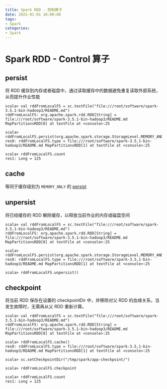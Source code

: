 ```yaml
---
title: Spark RDD - 控制算子
date: 2025-01-01 10:00:00
tags:
- Spark
categories:
- Spark
---
```


# Spark RDD - Control 算子
## persist
将 RDD 缓存到内存或者磁盘中，通过读取缓存中的数据避免重复读取外部系统，从而提升作业性能
``` 
scala> val rddFromLocalFS = sc.textFile("file:///root/software/spark-3.5.1-bin-hadoop3/README.md")
rddFromLocalFS: org.apache.spark.rdd.RDD[String] = file:///root/software/spark-3.5.1-bin-hadoop3/README.md MapPartitionsRDD[0] at textFile at <console>:25

scala> rddFromLocalFS.persist(org.apache.spark.storage.StorageLevel.MEMORY_AND_DISK)
res0: rddFromLocalFS.type = file:///root/software/spark-3.5.1-bin-hadoop3/README.md MapPartitionsRDD[1] at textFile at <console>:25

scala> rddFromLocalFS.count
res1: Long = 125
```
## cache
等同于缓存级别为 `MEMORY_ONLY` 的 [persist](#persist)  
## unpersist
将已经缓存的 RDD 解除缓存，以释放当前作业的内存或磁盘空间  
``` 
scala> val rddFromLocalFS = sc.textFile("file:///root/software/spark-3.5.1-bin-hadoop3/README.md")
rddFromLocalFS: org.apache.spark.rdd.RDD[String] = file:///root/software/spark-3.5.1-bin-hadoop3/README.md MapPartitionsRDD[0] at textFile at <console>:25

scala> rddFromLocalFS.persist(org.apache.spark.storage.StorageLevel.MEMORY_AND_DISK)
res0: rddFromLocalFS.type = file:///root/software/spark-3.5.1-bin-hadoop3/README.md MapPartitionsRDD[1] at textFile at <console>:25

scala> rddFromLocalFS.unpersist()
```
## checkpoint
将当前 RDD 保存在设置的 checkpointDir 中，并移除对父 RDD 的血缘关系，当发生故障时，无需再从父 RDD 重新计算。 
``` 
scala> val rddFromLocalFS = sc.textFile("file:///root/software/spark-3.5.1-bin-hadoop3/README.md")
rddFromLocalFS: org.apache.spark.rdd.RDD[String] = file:///root/software/spark-3.5.1-bin-hadoop3/README.md MapPartitionsRDD[0] at textFile at <console>:25

scala> rddFromLocalFS.cache()
res0: rddFromLocalFS.type = file:///root/software/spark-3.5.1-bin-hadoop3/README.md MapPartitionsRDD[1] at textFile at <console>:25

scala> sc.setCheckpointDir("/tmp/spark/app-checkpoint/")

scala> rddFromLocalFS.checkpoint

scala> rddFromLocalFS.count
res1: Long = 125
```
